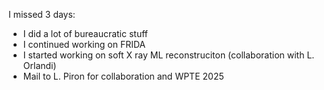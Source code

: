I missed 3 days:
- I did a lot of bureaucratic stuff
- I continued working on FRIDA
- I started working on soft X ray ML reconstruciton (collaboration with L. Orlandi)
- Mail to L. Piron for collaboration and WPTE 2025